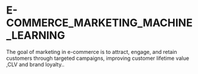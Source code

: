 # E-COMMERCE_MARKETING_MACHINE_LEARNING
 The goal of marketing in e-commerce is to attract, engage, and retain customers through targeted campaigns, improving customer lifetime value ,CLV and brand loyalty..
